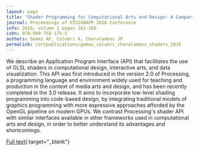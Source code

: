 ```yaml
---
layout: page
title: "Shader Programming for Computational Arts and Design: A Comparison between Creative Coding Frameworks"
journal: Proceedings of VISIGRAPP 2016 Conference
info: 2016; volume 1 pages 161-168
isbn: 978-989-758-175-5
authors: Gomez AF, Colubri A, Charalambos JP
permalink: /artpublications/gomez_colubri_charalambos_shaders_2016
---
```


We describe an Application Program Interface (API) that facilitates the use of GLSL shaders in computational design, interactive arts, and data visualization. This API was first introduced in the version 2.0 of Processing, a programming language and environment widely used for teaching and production in the context of media arts and design, and has been recently completed in the 3.0 release. It aims to incorporate low-level shading programming into code-based design, by integrating traditional models of graphics programming with more expressive approaches afforded by the OpenGL pipeline on modern GPUs. We contrast Processing's shader API with similar interfaces available in other frameworks used in computational arts and design, in order to better understand its advantages and shortcomings.

[Full text](/assets/articles/grapp2016_shaders_gomez_colubri_charalambos.pdf){:target="_blank"}

